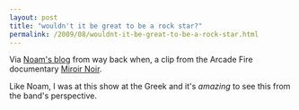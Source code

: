 ```yaml
---
layout: post
title: "wouldn't it be great to be a rock star?"
permalink: /2009/08/wouldnt-it-be-great-to-be-a-rock-star.html
---
```


Via [Noam's blog](http://www.menschions.com/post/66487959/arcade-fire-miroir-noir) from way back when, a clip from the Arcade Fire documentary [Miroir Noir](http://miroir-noir.com/).

Like Noam, I was at this show at the Greek and it's _amazing_ to see this from the band's perspective.